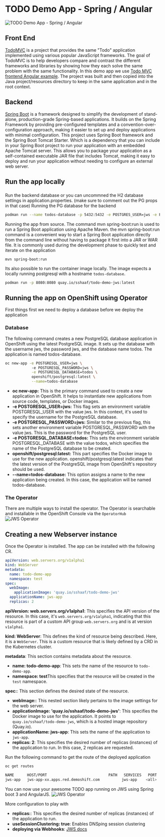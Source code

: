 # TODO Demo App - Spring / Angular
![TODO Demo App - Spring / Angular](images/todo-demo-app-spring3-jws-tomcat.jpeg)


## Front End
[TodoMVC](http://todomvc.com/) is a project that provides the same "Todo" application implemented using various popular JavaScript frameworks. The goal of TodoMVC is to help developers compare and contrast the different frameworks and libraries by showing how they each solve the same problem with the same functionality. In this demo app we use [Todo MVC frontend Angular example](https://github.com/tastejs/todomvc/tree/master/examples/angular). The project was built and then copied into the Java project/resources directory to keep in the same application and in the root context. 

## Backend
[Spring Boot](https://spring.io/projects/spring-boot) is a framework designed to simplify the development of stand-alone, production-grade Spring-based applications. It builds on the Spring Framework by providing pre-configured templates and a convention-over-configuration approach, making it easier to set up and deploy applications with minimal configuration.
This project uses Spring Boot framework and the Spring Boot Tomcat Starter. Which is a dependency that you can include in your Spring Boot project to run your application with an embedded Apache Tomcat server. This allows you to package your application as a self-contained executable JAR file that includes Tomcat, making it easy to deploy and run your application without needing to configure an external web server.

## Run the app locally

### 

Run the backend database or you can uncommned the H2 database settings in application.properties. (make sure to comment out the PG props in that case)
Running the PG database for the backend
```bash
podman run --name todos-database -p 5432:5432 -e POSTGRES_USER=jws -e POSTGRES_PASSWORD=jws -e POSTGRES_DB=todos -d postgres:15-alpine 
```

Running the app from source.
The command mvn spring-boot:run is used to run a Spring Boot application using Apache Maven.
the mvn spring-boot:run command is a convenient way to start a Spring Boot application directly from the command line without having to package it first into a JAR or WAR file. It is commonly used during the development phase to quickly test and iterate on the application

```maven
mvn spring-boot:run
```

Its also possible to run the container image locally. The image expects a locally running postgresql with a hostname `todos-database`.
```bash
podman run -p 8080:8080 quay.io/sshaaf/todo-demo-jws:latest 
```


## Running the app on OpenShift using Operator
First things first we need to deploy a database before we deploy the application
### Database
The following command creates a new PostgreSQL database application in OpenShift using the latest PostgreSQL image. It sets up the database with the username jws, the password jws, and the database name todos. The application is named todos-database.
```bash
oc new-app -e POSTGRESQL_USER=jws \                                                                                                                                                             (base) 
            -e POSTGRESQL_PASSWORD=jws \
            -e POSTGRESQL_DATABASE=todos \
            openshift/postgresql:latest \
            --name=todos-database
```

- **oc new-app:** This is the primary command used to create a new application in OpenShift. It helps to instantiate new applications from source code, templates, or Docker images.
- **-e POSTGRESQL_USER=jws:** This flag sets an environment variable POSTGRESQL_USER with the value jws. In this context, it's used to specify the username for the PostgreSQL database.
- **-e POSTGRESQL_PASSWORD=jws:** Similar to the previous flag, this sets another environment variable POSTGRESQL_PASSWORD with the value jws. This is the password for the PostgreSQL user.
- **-e POSTGRESQL_DATABASE=todos:** This sets the environment variable POSTGRESQL_DATABASE with the value todos, which specifies the name of the PostgreSQL database to be created.
- **openshift/postgresql:latest:** This part specifies the Docker image to use for the new application. openshift/postgresql:latest indicates that the latest version of the PostgreSQL image from OpenShift's repository should be used.
- **--name=todos-database:** This option assigns a name to the new application being created. In this case, the application will be named todos-database.

### The Operator
There are multiple ways to install the operator. The Operator is searchable and installable in the OpenShift Console via the `OperatorHub`
![JWS Operator](images/jws-operator.jpeg)


## Creating a new Webserver instance
Once the Operator is installed. The app can be installed with the following CR. 

```yaml
apiVersion: web.servers.org/v1alpha1
kind: WebServer
metadata:
  name: todo-demo-app
  namespace: test
spec:
  webImage:
    applicationImage: 'quay.io/sshaaf/todo-demo-jws'
  applicationName: jws-app
  replicas: 2
```
**apiVersion: web.servers.org/v1alpha1**: This specifies the API version of the resource. In this case, it's `web.servers.org/v1alpha1`, indicating that this resource is part of a custom API group `web.servers.org` and is at version `v1alpha1`.

**kind: WebServer**: This defines the kind of resource being described. Here, it is a `WebServer`. This is a custom resource that is likely defined by a CRD in the Kubernetes cluster.

**metadata**: This section contains metadata about the resource.
- **name: todo-demo-app**: This sets the name of the resource to `todo-demo-app`.
- **namespace: test**This specifies that the resource will be created in the `test` namespace.

**spec:**: This section defines the desired state of the resource.
- **webImage:**: This nested section likely pertains to the image settings for the web server.
- **applicationImage: 'quay.io/sshaaf/todo-demo-jws'**: This specifies the Docker image to use for the application. It points to `quay.io/sshaaf/todo-demo-jws`, which is a hosted image repository (Quay.io).
- **applicationName: jws-app**: This sets the name of the application to `jws-app`.
- **replicas: 2**: This specifies the desired number of replicas (instances) of the application to run. In this case, 2 replicas are requested.

Run the following command to get the route of the deployed application
````bash
oc get routes                                                                                                                                                                                   (base) 

NAME      HOST/PORT                            PATH   SERVICES   PORT    TERMINATION   WILDCARD
jws-app   jws-app-xx.apps.red.demoshift.com          jws-app    <all>                 None

````
You can now use your awesome TODO app running on JWS using Spring boot 3 and AngularJS.
![JWS Operator](images/todo-mvc-angular.jpeg)

More configuration to play with
- **replicas:**: This specifies the desired number of replicas (instances) of the application to run.
- **useSessionClustering: true**: Enables DNSping session clustering
- **deploying via Webhooks**: [JWS docs](https://access.redhat.com/documentation/en-us/red_hat_jboss_web_server/6.0/html/red_hat_jboss_web_server_operator/create_webhook_secret)

